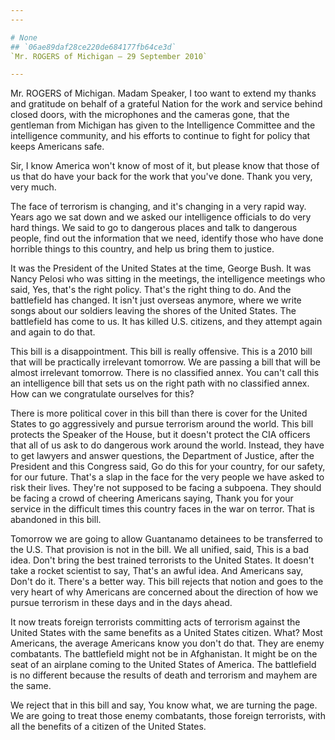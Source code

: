 ```yaml
---
---

# None
## `06ae89daf28ce220de684177fb64ce3d`
`Mr. ROGERS of Michigan — 29 September 2010`

---
```



Mr. ROGERS of Michigan. Madam Speaker, I too want to extend my thanks 
and gratitude on behalf of a grateful Nation for the work and service 
behind closed doors, with the microphones and the cameras gone, that 
the gentleman from Michigan has given to the Intelligence Committee and 
the intelligence community, and his efforts to continue to fight for 
policy that keeps Americans safe.

Sir, I know America won't know of most of it, but please know that 
those of us that do have your back for the work that you've done. Thank 
you very, very much.

The face of terrorism is changing, and it's changing in a very rapid 
way. Years ago we sat down and we asked our intelligence officials to 
do very hard things. We said to go to dangerous places and talk to 
dangerous people, find out the information that we need, identify those 
who have done horrible things to this country, and help us bring them 
to justice.

It was the President of the United States at the time, George Bush. 
It was Nancy Pelosi who was sitting in the meetings, the intelligence 
meetings who said, Yes, that's the right policy. That's the right thing 
to do. And the battlefield has changed. It isn't just overseas anymore, 
where we write songs about our soldiers leaving the shores of the 
United States. The battlefield has come to us. It has killed U.S. 
citizens, and they attempt again and again to do that.

This bill is a disappointment. This bill is really offensive. This is 
a 2010 bill that will be practically irrelevant tomorrow. We are 
passing a bill that will be almost irrelevant tomorrow. There is no 
classified annex. You can't call this an intelligence bill that sets us 
on the right path with no classified annex. How can we congratulate 
ourselves for this?

There is more political cover in this bill than there is cover for 
the United States to go aggressively and pursue terrorism around the 
world. This bill protects the Speaker of the House, but it doesn't 
protect the CIA officers that all of us ask to do dangerous work around 
the world. Instead, they have to get lawyers and answer questions, the 
Department of Justice, after the President and this Congress said, Go 
do this for your country, for our safety, for our future. That's a slap 
in the face for the very people we have asked to risk their lives. 
They're not supposed to be facing a subpoena. They should be facing a 
crowd of cheering Americans saying, Thank you for your service in the 
difficult times this country faces in the war on terror. That is 
abandoned in this bill.

Tomorrow we are going to allow Guantanamo detainees to be transferred 
to the U.S. That provision is not in the bill. We all unified, said, 
This is a bad idea. Don't bring the best trained terrorists to the 
United States. It doesn't take a rocket scientist to say, That's an 
awful idea. And Americans say, Don't do it. There's a better way. This 
bill rejects that notion and goes to the very heart of why Americans 
are concerned about the direction of how we pursue terrorism in these 
days and in the days ahead.

It now treats foreign terrorists committing acts of terrorism against 
the United States with the same benefits as a United States citizen. 
What? Most Americans, the average Americans know you don't do that. 
They are enemy combatants. The battlefield might not be in Afghanistan. 
It might be on the seat of an airplane coming to the United States of 
America. The battlefield is no different because the results of death 
and terrorism and mayhem are the same.

We reject that in this bill and say, You know what, we are turning 
the page. We are going to treat those enemy combatants, those foreign 
terrorists, with all the benefits of a citizen of the United States.